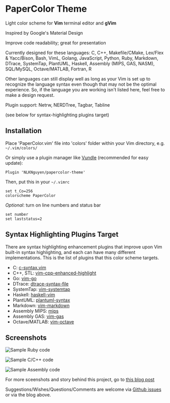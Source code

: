 PaperColor Theme
===================
Light color scheme for **Vim** terminal editor and **gVim**

Inspired by Google's Material Design

Improve code readability; great for presentation

Currently designed for these languages:  C, C++, Makefile/CMake, Lex/Flex & Yacc/Bison, Bash, VimL, Golang, JavaScript, Python, Ruby, Markdown, DTrace, SystemTap, PlantUML, Haskell, Assembly (MIPS, GAS, NASM), SQL/MySQL, Octave/MATLAB, Fortran, R

Other languages can still display well as long as your Vim is set up to recognize the language syntax even though that may not be the optimal experience. So, if the language you are working isn't listed here, feel free to make a design request.

Plugin support: Netrw, NERDTree, Tagbar, Tabline

(see below for syntax-highlighting plugins target)

## Installation
Place 'PaperColor.vim' file into 'colors' folder within your Vim directory, e.g. `~/.vim/colors/`

Or simply use a plugin manager like [Vundle](https://github.com/gmarik/Vundle.vim) (recommended for easy update):

    Plugin 'NLKNguyen/papercolor-theme'

Then, put this in your `~/.vimrc`

    set t_Co=256
    colorscheme PaperColor

*Optional*: turn on line numbers and status bar

    set number
    set laststatus=2

## Syntax Highlighting Plugins Target
There are syntax highlighting enhancement plugins that improve upon Vim built-in syntax highlighting, and each can have many different implementations. This is the list of plugins that this color scheme targets.

* C: [c-syntax.vim](https://github.com/NLKNguyen/c-syntax.vim)
* C++, STL: [vim-cpp-enhanced-highlight](https://github.com/octol/vim-cpp-enhanced-highlight)
* Go: [vim-go](https://github.com/fatih/vim-go)
* DTrace: [dtrace-syntax-file](https://github.com/vim-scripts/dtrace-syntax-file)
* SystemTap: [vim-systemtap](https://github.com/nickhutchinson/vim-systemtap)
* Haskell: [haskell-vim](https://github.com/raichoo/haskell-vim)
* PlantUML: [plantuml-syntax](https://github.com/aklt/plantuml-syntax)
* Markdown: [vim-markdown](https://github.com/plasticboy/vim-markdown)
* Assembly MIPS: [mips](https://github.com/vim-scripts/mips.vim)
* Assembly GAS: [vim-gas](https://github.com/Shirk/vim-gas)
* Octave/MATLAB: [vim-octave](https://github.com/jvirtanen/vim-octave)


## Screenshots

![Sample Ruby code](https://nlknguyen.files.wordpress.com/2015/05/ruby.png)

![Sample C/C++ code](https://nlknguyen.files.wordpress.com/2015/05/c_cpp2.png)

![Sample Assembly code](https://nlknguyen.files.wordpress.com/2015/05/asm.png)


For more sceenshots and story behind this project, go to [this blog post](http://nlknguyen.com/2015/05/21/vim-paper-color-theme/)

Suggestions/Wishes/Questions/Comments are welcome via [Github issues](https://github.com/NLKNguyen/papercolor-theme/issues) or via the blog above.
